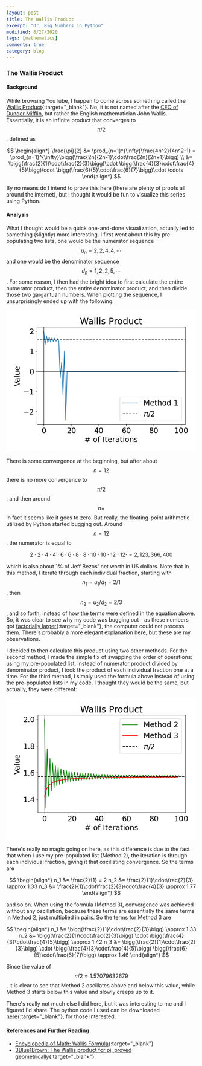 ```yaml
---
layout: post
title: The Wallis Product
excerpt: "Or, Big Numbers in Python"
modified: 8/27/2020
tags: [mathematics]
comments: true
category: blog
---
```


### The Wallis Product

#### Background

While browsing YouTube, I happen to come across something called the [Wallis Product](https://en.wikipedia.org/wiki/Wallis_product){:target="\_blank"}. No, it is not named after the [CEO of Dunder Mifflin](https://upload.wikimedia.org/wikipedia/en/a/a0/David_Wallace_%28The_Office%29.jpg), but rather the English mathematician John Wallis. Essentially, it is an infinite product that converges to $$\pi/2$$, defined as

$$
\begin{align*}
    \frac{\pi}{2} &= \prod_{n=1}^{\infty}\frac{4n^2}{4n^2-1}
    = \prod_{n=1}^{\infty}\bigg(\frac{2n}{2n-1}\cdot\frac{2n}{2n+1}\bigg) \\
    &= \bigg(\frac{2}{1}\cdot\frac{2}{3}\bigg)\cdot
    \bigg(\frac{4}{3}\cdot\frac{4}{5}\bigg)\cdot
    \bigg(\frac{6}{5}\cdot\frac{6}{7}\bigg)\cdot
    \cdots
\end{align*}
$$

By no means do I intend to prove this here (there are plenty of proofs all around the internet), but I thought it would be fun to visualize this series using Python.  

#### Analysis

What I thought would be a quick one-and-done visualization, actually led to something (slightly) more interesting. I first went about this by pre-populating two lists, one would be the numerator sequence $$u_n=2,2,4,4,\cdots$$ and one would be the denominator sequence $$d_n=1,2,2,5,\cdots$$. For some reason, I then had the bright idea to first calculate the entire numerator product, then the entire denominator product, and then divide those two gargantuan numbers. When plotting the sequence, I unsurprisingly ended up with the following:

![Figure 1](/images/posts/wallis_post1.png)

There is some convergence at the beginning, but after about $$n=12$$ there is no more convergence to $$\pi/2$$, and then around $$n=$$ in fact it seems like it goes to zero. But really, the floating-point arithmetic utilized by Python started bugging out. Around $$n=12$$, the numerator is equal to

$$
2\cdot 2\cdot 4\cdot 4\cdot 6\cdot 6\cdot 8\cdot 8\cdot 10\cdot 10\cdot 12\cdot 12\cdot = 2,123,366,400
$$

which is also about 1% of Jeff Bezos' net worth in US dollars. Note that in this method, I iterate through each individual fraction, starting with $$n_1=u_1/d_1=2/1$$, then $$n_2=u_2/d_2=2/3$$, and so forth, instead of how the terms were defined in the equation above. So, it was clear to see why my code was bugging out - as these numbers got [factorially larger](https://en.wikipedia.org/wiki/Factorial){:target="\_blank"}, the computer could not process them. There's probably a more elegant explanation here, but these are my observations.

I decided to then calculate this product using two other methods. For the second method, I made the simple fix of swapping the order of operations: using my pre-populated list, instead of numerator product divided by denominator product, I took the product of each individual fraction one at a time. For the third method, I simply used the formula above instead of using the pre-populated lists in my code. I thought they would be the same, but actually, they were different:

![Figure 2](/images/posts/wallis_post2.png)

There's really no magic going on here, as this difference is due to the fact that when I use my pre-populated list (Method 2), the iteration is through each individual fraction, giving it that oscillating convergence. So the terms are

$$
\begin{align*}
n_1 &= \frac{2}{1} = 2
n_2 &= \frac{2}{1}\cdot\frac{2}{3} \approx 1.33
n_3 &= \frac{2}{1}\cdot\frac{2}{3}\cdot\frac{4}{3} \approx 1.77
\end{align*}
$$

and so on. When using the formula (Method 3), convergence was achieved without any oscillation, because these terms are essentially the same terms in Method 2, just multiplied in pairs. So the terms for Method 3 are

$$
\begin{align*}
n_1 &= \bigg(\frac{2}{1}\cdot\frac{2}{3}\bigg) \approx 1.33
n_2 &= \bigg(\frac{2}{1}\cdot\frac{2}{3}\bigg) \cdot \bigg(\frac{4}{3}\cdot\frac{4}{5}\bigg) \approx 1.42
n_3 &= \bigg(\frac{2}{1}\cdot\frac{2}{3}\bigg) \cdot \bigg(\frac{4}{3}\cdot\frac{4}{5}\bigg) \bigg(\frac{6}{5}\cdot\frac{6}{7}\bigg) \approx 1.46
\end{align*}
$$

Since the value of $$\pi/2 \approx 1.57079632679$$, it is clear to see that Method 2 oscillates above and below this value, while Method 3 starts below this value and slowly creeps up to it.

There's really not much else I did here, but it was interesting to me and I figured I'd share. The python code I used can be downloaded [here](/docs/codes/wallis_product.py){:target="\_blank"}, for those interested.

#### References and Further Reading

- [Encyclopedia of Math: Wallis Formula](https://encyclopediaofmath.org/index.php?title=Wallis_formula){:target="\_blank"}
- [3Blue1Brown: The Wallis product for pi, proved geometrically](https://www.3blue1brown.com/sridhars-corner/2018/4/17/wallis-product-supplement-dominated-convergence){:target="\_blank"}
